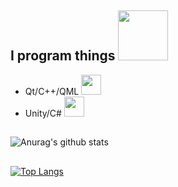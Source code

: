 ## I program things  <img src="https://emoji.gg/assets/emoji/9109_Sad_Cat_Thumbs_Up.png" height=80/>
* Qt/C++/QML  <img src="https://cdn.betterttv.net/emote/5f1b0186cf6d2144653d2970/2x" height=32/>
* Unity/C#  <img src="https://cdn.betterttv.net/emote/5f1b0186cf6d2144653d2970/2x" height=32/>
## 
![Anurag's github stats](https://github-readme-stats.vercel.app/api?username=GencerG&count_private=true&include_all_commits=false&show_icons=true&theme=dracula)
##
[![Top Langs](https://github-readme-stats.vercel.app/api/top-langs/?username=GencerG&layout=compact&theme=dracule)](https://github.com/anuraghazra/github-readme-stats)
